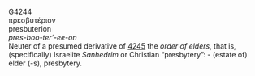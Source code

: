 G4244  
πρεσβυτέριον  
presbuterion  
*pres-boo-ter‘-ee-on*  
Neuter of a presumed derivative of [4245](g4245) the *order* *of*
*elders*, that is, (specifically) Israelite *Sanhedrim* or Christian
“presbytery”: - (estate of) elder (-s), presbytery.  
